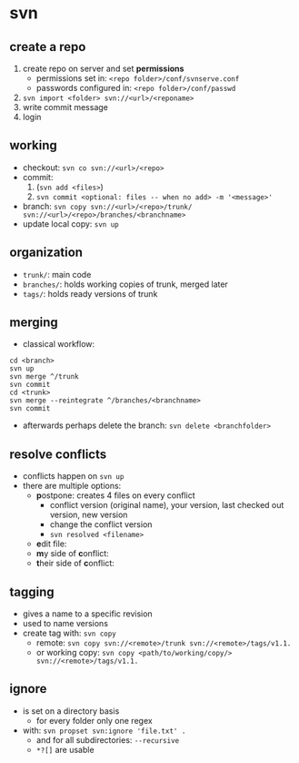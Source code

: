 # svn

## create a repo

1. create repo on server and set **permissions**
    * permissions set in: `<repo folder>/conf/svnserve.conf`
    * passwords configured in: `<repo folder>/conf/passwd`
2. `svn import <folder> svn://<url>/<reponame>`
3. write commit message
4. login

## working
* checkout: `svn co svn://<url>/<repo>`
* commit: 
    1. (`svn add <files>`)
    2. `svn commit <optional: files -- when no add> -m '<message>'`
* branch: `svn copy svn://<url>/<repo>/trunk/ svn://<url>/<repo>/branches/<branchname>`
* update local copy: `svn up`

## organization

* `trunk/`: main code
* `branches/`: holds working copies of trunk, merged later
* `tags/`: holds ready versions of trunk

## merging

* classical workflow:
```
cd <branch>
svn up  
svn merge ^/trunk
svn commit
cd <trunk>
svn merge --reintegrate ^/branches/<branchname>
svn commit
```
* afterwards perhaps delete the branch: `svn delete <branchfolder>`

## resolve conflicts

* conflicts happen on `svn up`
* there are multiple options:
    * **p**ostpone: creates 4 files on every conflict 
        * conflict version (original name), your version, last checked out version, new version 
        * change the conflict version 
        * `svn resolved <filename>`
    * **e**dit file:
    * **m**y side of **c**onflict:
    * **t**heir side of **c**onflict:

## tagging

* gives a name to a specific revision
* used to name versions
* create tag with: `svn copy`
    * remote: `svn copy svn://<remote>/trunk svn://<remote>/tags/v1.1.`
    * or working copy:  `svn copy <path/to/working/copy/> svn://<remote>/tags/v1.1.`

## ignore

* is set on a directory basis
    * for every folder only one regex
* with: `svn propset svn:ignore 'file.txt' .`
    * and for all subdirectories: `--recursive`
    * `*?[]` are usable

